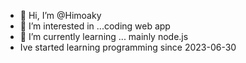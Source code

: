 - 👋 Hi, I’m @Himoaky
- 👀 I’m interested in ...coding web app
- 🌱 I’m currently learning ... mainly node.js
- Ive started learning programming since 2023-06-30

<!---
Deadhimo/Deadhimo is a ✨ special ✨ repository because its `README.md` (this file) appears on your GitHub profile.
You can click the Preview link to take a look at your changes.
--->
